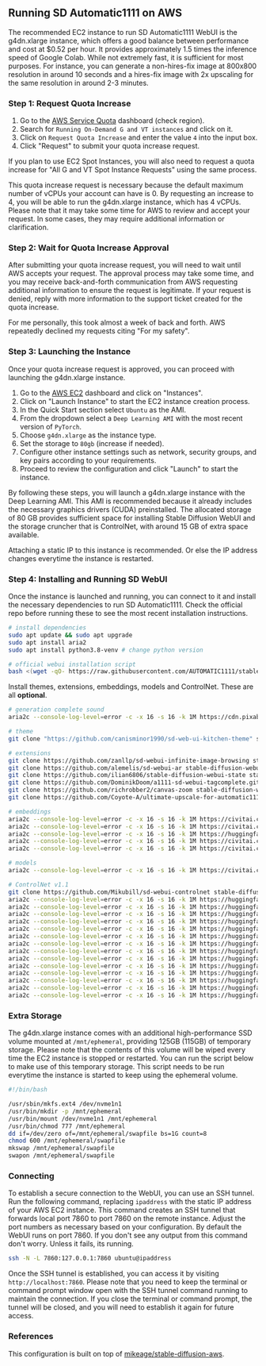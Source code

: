## Running SD Automatic1111 on AWS

The recommended EC2 instance to run SD Automatic1111 WebUI is the g4dn.xlarge instance, which offers a good balance between performance and cost at $0.52 per hour. It provides approximately 1.5 times the inference speed of Google Colab. While not extremely fast, it is sufficient for most purposes. For instance, you can generate a non-hires-fix image at 800x800 resolution in around 10 seconds and a hires-fix image with 2x upscaling for the same resolution in around 2-3 minutes.

### Step 1: Request Quota Increase

1. Go to the [AWS Service Quota](https://us-east-1.console.aws.amazon.com/servicequotas/home/services/ec2/quotas) dashboard (check region).
3. Search for `Running On-Demand G and VT instances` and click on it.
4. Click on `Request Quota Increase` and enter the value `4` into the input box.
5. Click "Request" to submit your quota increase request.

If you plan to use EC2 Spot Instances, you will also need to request a quota increase for "All G and VT Spot Instance Requests" using the same process.

This quota increase request is necessary because the default maximum number of vCPUs your account can have is 0. By requesting an increase to 4, you will be able to run the g4dn.xlarge instance, which has 4 vCPUs. Please note that it may take some time for AWS to review and accept your request. In some cases, they may require additional information or clarification.

### Step 2: Wait for Quota Increase Approval

After submitting your quota increase request, you will need to wait until AWS accepts your request. The approval process may take some time, and you may receive back-and-forth communication from AWS requesting additional information to ensure the request is legitimate. If your request is denied, reply with more information to the support ticket created for the quota increase.

For me personally, this took almost a week of back and forth. AWS repeatedly declined my requests citing "For my safety".

### Step 3: Launching the Instance

Once your quota increase request is approved, you can proceed with launching the g4dn.xlarge instance.

1. Go to the [AWS EC2](https://ap-southeast-1.console.aws.amazon.com/ec2) dashboard and click on "Instances".
2. Click on "Launch Instance" to start the EC2 instance creation process.
3. In the Quick Start section select `Ubuntu` as the AMI.
4. From the dropdown select a `Deep Learning AMI` with the most recent version of `PyTorch`.
5. Choose `g4dn.xlarge` as the instance type.
6. Set the storage to `80gb` (increase if needed).
7. Configure other instance settings such as network, security groups, and key pairs according to your requirements.
8. Proceed to review the configuration and click "Launch" to start the instance.
   
By following these steps, you will launch a g4dn.xlarge instance with the Deep Learning AMI. This AMI is recommended because it already includes the necessary graphics drivers (CUDA) preinstalled. The allocated storage of 80 GB provides sufficient space for installing Stable Diffusion WebUI and the storage cruncher that is ControlNet, with around 15 GB of extra space available.

Attaching a static IP to this instance is recommended. Or else the IP address changes everytime the instance is restarted.
    
    
### Step 4: Installing and Running SD WebUI

Once the instance is launched and running, you can connect to it and install the necessary dependencies to run SD Automatic1111. Check the official repo before running these to see the most recent installation instructions.

``` sh
# install dependencies
sudo apt update && sudo apt upgrade
sudo apt install aria2
sudo apt install python3.8-venv # change python version
```

``` sh
# official webui installation script
bash <(wget -qO- https://raw.githubusercontent.com/AUTOMATIC1111/stable-diffusion-webui/master/webui.sh)
```

Install themes, extensions, embeddings, models and ControlNet. These are all __optional__.

``` sh
# generation complete sound
aria2c --console-log-level=error -c -x 16 -s 16 -k 1M https://cdn.pixabay.com/download/audio/2022/03/24/audio_2c8cd2cdbd.mp3?filename=wheep-wheep-101146.mp3 -d stable-diffusion-webui -o notification.mp3

# theme
git clone "https://github.com/canisminor1990/sd-web-ui-kitchen-theme" stable-diffusion-webui/extensions/kitchen-theme

# extensions
git clone https://github.com/zanllp/sd-webui-infinite-image-browsing stable-diffusion-webui/extensions/infinite-image-browser
git clone https://github.com/alemelis/sd-webui-ar stable-diffusion-webui/extensions/aspect-ratio
git clone https://github.com/ilian6806/stable-diffusion-webui-state stable-diffusion-webui/extensions/state
git clone https://github.com/DominikDoom/a1111-sd-webui-tagcomplete.git stable-diffusion-webui/extensions/tag-autocomplete
git clone https://github.com/richrobber2/canvas-zoom stable-diffusion-webui/extensions/canvas-zoom
git clone https://github.com/Coyote-A/ultimate-upscale-for-automatic1111 stable-diffusion-webui/extensions/ultimate-upscale

# embeddings
aria2c --console-log-level=error -c -x 16 -s 16 -k 1M https://civitai.com/api/download/models/49129 -d stable-diffusion-webui/embeddings/ -o AID28.pt
aria2c --console-log-level=error -c -x 16 -s 16 -k 1M https://civitai.com/api/download/models/60938 -d stable-diffusion-webui/embeddings/ -o NegativeHand.pt
aria2c --console-log-level=error -c -x 16 -s 16 -k 1M https://huggingface.co/datasets/gsdf/EasyNegative/resolve/main/EasyNegative.pt -d stable-diffusion-webui/embeddings/ -o EasyNegative.pt
aria2c --console-log-level=error -c -x 16 -s 16 -k 1M https://civitai.com/api/download/models/20068 -d stable-diffusion-webui/embeddings/ -o badhandv4.pt
aria2c --console-log-level=error -c -x 16 -s 16 -k 1M https://civitai.com/api/download/models/66043 -d stable-diffusion-webui/embeddings/ -o BadPictures.pt

# models
aria2c --console-log-level=error -c -x 16 -s 16 -k 1M https://civitai.com/api/download/models/46137 -d stable-diffusion-webui/models/Stable-diffusion -o meinamix_meinaV9.safetensors

# ControlNet v1.1
git clone https://github.com/Mikubill/sd-webui-controlnet stable-diffusion-webui/extensions/controlnet
aria2c --console-log-level=error -c -x 16 -s 16 -k 1M https://huggingface.co/lllyasviel/ControlNet-v1-1/resolve/main/control_v11e_sd15_ip2p.pth -d stable-diffusion-webui/extensions/controlnet/models -o control_v11e_sd15_ip2p.pth
aria2c --console-log-level=error -c -x 16 -s 16 -k 1M https://huggingface.co/lllyasviel/ControlNet-v1-1/resolve/main/control_v11e_sd15_shuffle.pth -d stable-diffusion-webui/extensions/controlnet/models -o control_v11e_sd15_shuffle.pth
aria2c --console-log-level=error -c -x 16 -s 16 -k 1M https://huggingface.co/lllyasviel/ControlNet-v1-1/resolve/main/control_v11f1e_sd15_tile.pth -d stable-diffusion-webui/extensions/controlnet/models -o control_v11f1e_sd15_tile.pth
aria2c --console-log-level=error -c -x 16 -s 16 -k 1M https://huggingface.co/lllyasviel/ControlNet-v1-1/resolve/main/control_v11f1p_sd15_depth.pth -d stable-diffusion-webui/extensions/controlnet/models -o control_v11f1p_sd15_depth.pth
aria2c --console-log-level=error -c -x 16 -s 16 -k 1M https://huggingface.co/lllyasviel/ControlNet-v1-1/resolve/main/control_v11p_sd15_canny.pth -d stable-diffusion-webui/extensions/controlnet/models -o control_v11p_sd15_canny.pth
aria2c --console-log-level=error -c -x 16 -s 16 -k 1M https://huggingface.co/lllyasviel/ControlNet-v1-1/resolve/main/control_v11p_sd15_inpaint.pth -d stable-diffusion-webui/extensions/controlnet/models -o control_v11p_sd15_inpaint.pth
aria2c --console-log-level=error -c -x 16 -s 16 -k 1M https://huggingface.co/lllyasviel/ControlNet-v1-1/resolve/main/control_v11p_sd15_lineart.pth -d stable-diffusion-webui/extensions/controlnet/models -o control_v11p_sd15_lineart.pth
aria2c --console-log-level=error -c -x 16 -s 16 -k 1M https://huggingface.co/lllyasviel/ControlNet-v1-1/resolve/main/control_v11p_sd15_mlsd.pth -d stable-diffusion-webui/extensions/controlnet/models -o control_v11p_sd15_mlsd.pth
aria2c --console-log-level=error -c -x 16 -s 16 -k 1M https://huggingface.co/lllyasviel/ControlNet-v1-1/resolve/main/control_v11p_sd15_normalbae.pth -d stable-diffusion-webui/extensions/controlnet/models -o control_v11p_sd15_normalbae.pth
aria2c --console-log-level=error -c -x 16 -s 16 -k 1M https://huggingface.co/lllyasviel/ControlNet-v1-1/resolve/main/control_v11p_sd15_openpose.pth -d stable-diffusion-webui/extensions/controlnet/models -o control_v11p_sd15_openpose.pth
aria2c --console-log-level=error -c -x 16 -s 16 -k 1M https://huggingface.co/lllyasviel/ControlNet-v1-1/resolve/main/control_v11p_sd15_scribble.pth -d stable-diffusion-webui/extensions/controlnet/models -o control_v11p_sd15_scribble.pth
aria2c --console-log-level=error -c -x 16 -s 16 -k 1M https://huggingface.co/lllyasviel/ControlNet-v1-1/resolve/main/control_v11p_sd15_seg.pth -d stable-diffusion-webui/extensions/controlnet/models -o control_v11p_sd15_seg.pth
aria2c --console-log-level=error -c -x 16 -s 16 -k 1M https://huggingface.co/lllyasviel/ControlNet-v1-1/resolve/main/control_v11p_sd15_softedge.pth -d stable-diffusion-webui/extensions/controlnet/models -o control_v11p_sd15_softedge.pth
aria2c --console-log-level=error -c -x 16 -s 16 -k 1M https://huggingface.co/lllyasviel/ControlNet-v1-1/resolve/main/control_v11p_sd15s2_lineart_anime.pth -d stable-diffusion-webui/extensions/controlnet/models -o control_v11p_sd15s2_lineart_anime.pth
```

### Extra Storage

The g4dn.xlarge instance comes with an additional high-performance SSD volume mounted at `/mnt/ephemeral`, providing 125GB (115GB) of temporary storage. Please note that the contents of this volume will be wiped every time the EC2 instance is stopped or restarted. You can run the script below to make use of this temporary storage. This script needs to be run everytime the instance is started to keep using the ephemeral volume.

``` bash
#!/bin/bash

/usr/sbin/mkfs.ext4 /dev/nvme1n1
/usr/bin/mkdir -p /mnt/ephemeral
/usr/bin/mount /dev/nvme1n1 /mnt/ephemeral
/usr/bin/chmod 777 /mnt/ephemeral
dd if=/dev/zero of=/mnt/ephemeral/swapfile bs=1G count=8
chmod 600 /mnt/ephemeral/swapfile
mkswap /mnt/ephemeral/swapfile
swapon /mnt/ephemeral/swapfile
```

### Connecting

To establish a secure connection to the WebUI, you can use an SSH tunnel. Run the following command, replacing `ipaddress` with the static IP address of your AWS EC2 instance. This command creates an SSH tunnel that forwards local port 7860 to port 7860 on the remote instance. Adjust the port numbers as necessary based on your configuration. By default the WebUI runs on port 7860. If you don't see any output from this command don't worry. Unless it fails, its running.

``` sh
ssh -N -L 7860:127.0.0.1:7860 ubuntu@ipaddress
```

Once the SSH tunnel is established, you can access it by visiting `http://localhost:7860`. Please note that you need to keep the terminal or command prompt window open with the SSH tunnel command running to maintain the connection. If you close the terminal or command prompt, the tunnel will be closed, and you will need to establish it again for future access.

### References

This configuration is built on top of [mikeage/stable-diffusion-aws](https://github.com/mikeage/stable-diffusion-aws).
